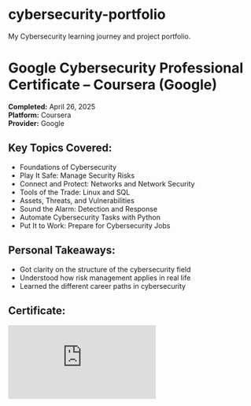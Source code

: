 # cybersecurity-portfolio
My Cybersecurity learning journey and project portfolio.
# Google Cybersecurity Professional Certificate – Coursera (Google)

**Completed:** April 26, 2025  
**Platform:** Coursera  
**Provider:** Google  

## Key Topics Covered:
- Foundations of Cybersecurity
- Play It Safe: Manage Security Risks
- Connect and Protect: Networks and Network Security
- Tools of the Trade: Linux and SQL
- Assets, Threats, and Vulnerabilities
- Sound the Alarm: Detection and Response
- Automate Cybersecurity Tasks with Python
- Put It to Work: Prepare for Cybersecurity Jobs

## Personal Takeaways:
- Got clarity on the structure of the cybersecurity field
- Understood how risk management applies in real life
- Learned the different career paths in cybersecurity

## Certificate:
![certificate image](https://raw.githubusercontent.com/DAMIZZLLE/cybersecurity-portfolio/main/certificates/Google%20Cybersecurity%20Professional%20Certificate.pdf)
